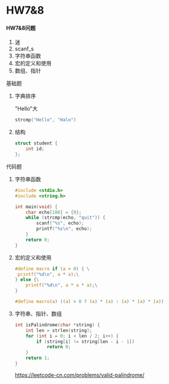 # HW7&8

#### HW7&8问题

1. 迷
2. scanf_s
3. 字符串函数
4. 宏的定义和使用
5. 数组、指针

基础题

1. 字典排序

   "Hello"大

   ```c
   strcmp("Hello", "Halo")
   ```

2. 结构

   ```c
   struct student {
       int id;
   };
   ```

代码题

1. 字符串函数

   ```c
   #include <stdio.h>
   #include <string.h>
   
   int main(void) {
       char echo[100] = {0};
       while (strcmp(echo, "quit")) {
           scanf("%s", echo);
           printf("%s\n", echo);
       }
       return 0;
   }
   ```

2. 宏的定义和使用

   ```c
   #define macro if (a > 0) { \
   	printf("%d\n", a * a);\
   } else {\
       printf("%d\n", a * a * a);\
   }
   
   #define macro(a) ((a) > 0 ? (a) * (a) : (a) * (a) * (a))
   ```
   
3. 字符串、指针、数组

   ```c
   int isPalindrome(char *string) {
       int len = strlen(string);
       for (int i = 0; i < len / 2; i++) {
           if (string[i] != string[len - i - 1])
               return 0;
       }
       return 1;
   }
   ```
   
   https://leetcode-cn.com/problems/valid-palindrome/


